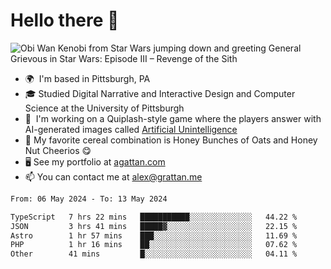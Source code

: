 <!--
**GameDog9988/GameDog9988** is a ✨ _special_ ✨ repository because its `README.md` (this file) appears on your GitHub profile.

Here are some ideas to get you started:

- 🔭 I’m currently working on ...
- 🌱 I’m currently learning ...
- 👯 I’m looking to collaborate on ...
- 🤔 I’m looking for help with ...
- 💬 Ask me about ...
- 📫 How to reach me: ...
- 😄 Pronouns: ...
- ⚡ Fun fact: ...
-->



Hello there 👋
==================================

![Obi Wan Kenobi from Star Wars jumping down and greeting General Grievous in Star Wars: Episode III – Revenge of the Sith](https://github.com/agrattan0820/agrattan0820/assets/51346343/689e56eb-29be-46a5-a079-28ea727b5f7e)


- 🌍  I'm based in Pittsburgh, PA
- 🎓  Studied Digital Narrative and Interactive Design and Computer Science at the University of Pittsburgh
- 👾  I'm working on a Quiplash-style game where the players answer with AI-generated images called [Artificial Unintelligence](https://github.com/agrattan0820/artificial-unintelligence)
- 🥣  My favorite cereal combination is Honey Bunches of Oats and Honey Nut Cheerios 😋
- 🖥️  See my portfolio at [agattan.com](http://agrattan.com/)
- 📫  You can contact me at [alex@grattan.me](mailto:alex@grattan.me)

<!--START_SECTION:waka-->

```txt
From: 06 May 2024 - To: 13 May 2024

TypeScript   7 hrs 22 mins   ███████████░░░░░░░░░░░░░░   44.22 %
JSON         3 hrs 41 mins   █████▓░░░░░░░░░░░░░░░░░░░   22.15 %
Astro        1 hr 57 mins    ███░░░░░░░░░░░░░░░░░░░░░░   11.69 %
PHP          1 hr 16 mins    ██░░░░░░░░░░░░░░░░░░░░░░░   07.62 %
Other        41 mins         █░░░░░░░░░░░░░░░░░░░░░░░░   04.11 %
```

<!--END_SECTION:waka-->
